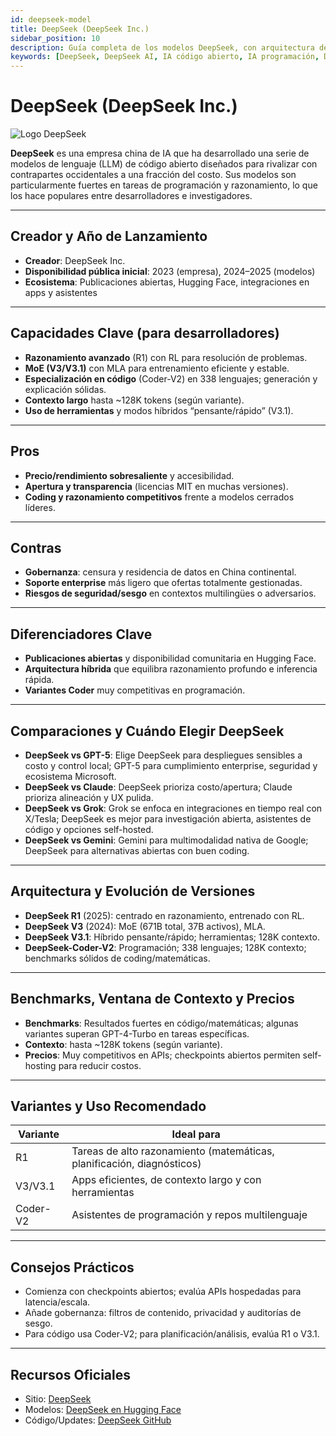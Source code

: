 ```yaml
---
id: deepseek-model
title: DeepSeek (DeepSeek Inc.)
sidebar_position: 10
description: Guía completa de los modelos DeepSeek, con arquitectura de código abierto, capacidades especializadas de programación y rendimiento costo-efectivo
keywords: [DeepSeek, DeepSeek AI, IA código abierto, IA programación, DeepSeek Coder, IA china, IA costo-efectiva, modelo R1, arquitectura MoE, asistente programación]
---
```


# DeepSeek (DeepSeek Inc.)



<img src="/img/artificial-intelligence/models/deepseek.svg" alt="Logo DeepSeek" class="ai-logo" />

**DeepSeek** es una empresa china de IA que ha desarrollado una serie de modelos de lenguaje (LLM) de código abierto diseñados para rivalizar con contrapartes occidentales a una fracción del costo. Sus modelos son particularmente fuertes en tareas de programación y razonamiento, lo que los hace populares entre desarrolladores e investigadores.

---

## Creador y Año de Lanzamiento

- **Creador**: DeepSeek Inc.  
- **Disponibilidad pública inicial**: 2023 (empresa), 2024–2025 (modelos)  
- **Ecosistema**: Publicaciones abiertas, Hugging Face, integraciones en apps y asistentes

---

## Capacidades Clave (para desarrolladores)

- **Razonamiento avanzado** (R1) con RL para resolución de problemas.  
- **MoE (V3/V3.1)** con MLA para entrenamiento eficiente y estable.  
- **Especialización en código** (Coder-V2) en 338 lenguajes; generación y explicación sólidas.  
- **Contexto largo** hasta ~128K tokens (según variante).  
- **Uso de herramientas** y modos híbridos “pensante/rápido” (V3.1).

---

## Pros

- **Precio/rendimiento sobresaliente** y accesibilidad.  
- **Apertura y transparencia** (licencias MIT en muchas versiones).  
- **Coding y razonamiento competitivos** frente a modelos cerrados líderes.

---

## Contras

- **Gobernanza**: censura y residencia de datos en China continental.  
- **Soporte enterprise** más ligero que ofertas totalmente gestionadas.  
- **Riesgos de seguridad/sesgo** en contextos multilingües o adversarios.

---

## Diferenciadores Clave

- **Publicaciones abiertas** y disponibilidad comunitaria en Hugging Face.  
- **Arquitectura híbrida** que equilibra razonamiento profundo e inferencia rápida.  
- **Variantes Coder** muy competitivas en programación.

---

## Comparaciones y Cuándo Elegir DeepSeek

- **DeepSeek vs GPT-5**: Elige DeepSeek para despliegues sensibles a costo y control local; GPT-5 para cumplimiento enterprise, seguridad y ecosistema Microsoft.  
- **DeepSeek vs Claude**: DeepSeek prioriza costo/apertura; Claude prioriza alineación y UX pulida.  
- **DeepSeek vs Grok**: Grok se enfoca en integraciones en tiempo real con X/Tesla; DeepSeek es mejor para investigación abierta, asistentes de código y opciones self-hosted.  
- **DeepSeek vs Gemini**: Gemini para multimodalidad nativa de Google; DeepSeek para alternativas abiertas con buen coding.


---

## Arquitectura y Evolución de Versiones

- **DeepSeek R1** (2025): centrado en razonamiento, entrenado con RL.  
- **DeepSeek V3** (2024): MoE (671B total, 37B activos), MLA.  
- **DeepSeek V3.1**: Híbrido pensante/rápido; herramientas; 128K contexto.  
- **DeepSeek-Coder-V2**: Programación; 338 lenguajes; 128K contexto; benchmarks sólidos de coding/matemáticas.

---

## Benchmarks, Ventana de Contexto y Precios

- **Benchmarks**: Resultados fuertes en código/matemáticas; algunas variantes superan GPT-4-Turbo en tareas específicas.  
- **Contexto**: hasta ~128K tokens (según variante).  
- **Precios**: Muy competitivos en APIs; checkpoints abiertos permiten self-hosting para reducir costos.

---

## Variantes y Uso Recomendado

| Variante | Ideal para |
|---|---|
| R1 | Tareas de alto razonamiento (matemáticas, planificación, diagnósticos) |
| V3/V3.1 | Apps eficientes, de contexto largo y con herramientas |
| Coder-V2 | Asistentes de programación y repos multilenguaje |

---

## Consejos Prácticos

- Comienza con checkpoints abiertos; evalúa APIs hospedadas para latencia/escala.  
- Añade gobernanza: filtros de contenido, privacidad y auditorías de sesgo.  
- Para código usa Coder-V2; para planificación/análisis, evalúa R1 o V3.1.

---

## Recursos Oficiales

- Sitio: [DeepSeek](https://www.deepseek.com)  
- Modelos: [DeepSeek en Hugging Face](https://huggingface.co/deepseek-ai)  
- Código/Updates: [DeepSeek GitHub](https://github.com/deepseek-ai)

